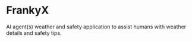 # FrankyX
AI agent(s) weather and safety application to assist humans with weather details and safety tips.
